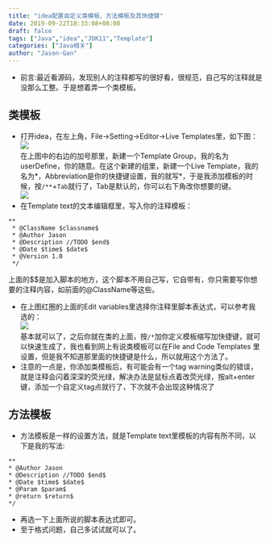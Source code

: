 ```yaml
---
title: "idea配置自定义类模板、方法模板及其快捷键"
date: 2019-09-22T18:33:08+08:00
draft: false
tags: ["Java","idea","JDK11","Template"]
categories: ["Java相关"]
author: "Jason·Gan"
---
```


* 前言:最近看源码，发现别人的注释都写的很好看，很规范，自己写的注释就是没那么工整。于是想着弄一个类模板。  

## 类模板  
* 打开idea，在左上角，File->Setting->Editor->Live Templates里，如下图：  
![](/image/template/1.jpg)  
在上图中的右边的加号那里，新建一个Template Group，我的名为userDefine，你的随意。在这个新建的组里，新建一个Live Template，我的名为*，Abbreviation是你的快捷键设置，我的就写*，于是我添加模板的时候，按```/**```+```Tab```就行了，Tab是默认的，你可以右下角改你想要的键。  
![](/image/template/2.jpg)  
* 在Template text的文本编辑框里，写入你的注释模板：  
```
**
 * @ClassName $classname$
 * @Author Jason
 * @Description //TODO $end$
 * @Date $time$ $date$
 * @Version 1.0
 */
```  
上面的$$是加入脚本的地方，这个脚本不用自己写，它自带有，你只需要写你想要的注释内容，如前面的@ClassName等这些。  
* 在上图红圈的上面的Edit variables里选择你注释里脚本表达式，可以参考我选的：  
![](/image/template/4.jpg)  
基本就可以了，之后你就在类的上面，按```/*```加你定义模板缩写加快捷键，就可以快速生成了，我也看到网上有说类模板可以在File and Code Templates 里设置，但是我不知道那里面的快捷键是什么，所以就用这个方法了。
* 注意的一点是，你添加类模板后，有可能会有一个tag warning类似的错误，就是注释会闪着深深的荧光绿，解决办法是鼠标点着改荧光绿，按alt+enter键，添加一个自定义tag点就行了，下次就不会出现这种情况了  

## 方法模板  
 * 方法模板是一样的设置方法，就是Template text里模板的内容有所不同，以下是我的写法:  
 ```
 **
 * @Author Jason
 * @Description //TODO $end$
 * @Date $time$ $date$
 * @Param $param$
 * @return $return$
 */
 ```  
 * 再选一下上面所说的脚本表达式即可。  
 * 至于格式问题，自己多试试就可以了。


